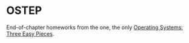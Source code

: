 # OSTEP

End-of-chapter homeworks from the one, the only [Operating Systems: Three Easy Pieces](http://pages.cs.wisc.edu/~remzi/OSTEP/).